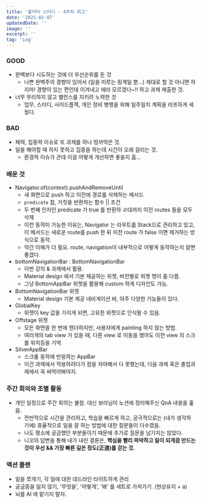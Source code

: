 ```yaml
---
title: '플러터 스터디 - 4주차 회고'
date: '2025-02-07'
updatedDate: ''
image: ''
excerpt: ''
tag: 'Log'
---
```


### **GOOD**

- 완벽보다 시도하는 것에 더 우선순위를 둔 것
  - 나쁜 완벽주의 경향이 있어서 (일을 미루는 핑계일 뿐...) 제대로 할 것 아니면 하지마! 경향이 있는 편인데 이겨내고 에라 모르겠다~!! 하고 과제 제출한 것.
- 너무 무리하지 않고 밸런스를 지키려 노력한 것
  - 업무, 스터디, 사이드플젝, 개인 정비 병행을 위해 일주일치 계획을 러프하게 세웠다.

### **BAD**

- 체력, 집중력 이슈로 또 과제를 하나 띵까먹은 것.
- 일을 해야할 때 하지 못하고 집중을 하는데 시간이 오래 걸리는 것.
  - 환경적 이슈가 큰데 이걸 어떻게 개선하면 좋을지 흠...

### **배운 것**

- Navigator.of(context).pushAndRemoveUntil
  - 새 화면으로 push 하고 이전에 경로를 삭제하는 메서드
  - `predicate` 참, 거짓을 반환하는 함수 || 조건
  - 두 번째 인자인 predicate 가 true 를 반환하 ㄹ대까지 이전 routes 들을 모두 삭제
  - 이런 동작이 가능한 이유는, Navigator 는 라우트를 Stack으로 관리하고 있고, 이 메서드는 새로운 route를 push 한 뒤 이전 route 가 false 이면 제거하는 방식으로 동작.
  - 약간 이해가 더 필요. route, navigation이 내부적으로 어떻게 동작하는지 알면 좋겠다.
- bottomNavigationBar : BottomNavigationBar
  - 이번 강의 & 과제에서 활용.
  - Material design 에서 기본 제공하는 위젯, 버전별로 위젯 명이 좀 다름.
  - 그냥 BottomAppBar 위젯을 활용해 custom 하게 디자인도 가능.
- BottomNavigationBar 위젯
  - Material design 기본 제공 네비게이션 바, 아주 다양한 기능들이 있다.
- GlobalKey
  - 위젯이 key 값을 가지게 되면, 고유한 위젯으로 인식될 수 있음.
- Offstage 위젯
  - 모든 화면을 한 번에 렌더하지만, 사용자에게 painting 하지 않는 방법.
  - 여러개의 tab view 가 있을 때, 다른 view 로 이동을 했어도 이전 view 의 스크롤 위치등을 기억
- SilverAppBar
  - 스크롤 동작에 반응하는 AppBar
  - 이건 과제에서 적용하려다가 잠을 자야해서 다 못했는데, 다음 과제 혹은 졸업과제에서 꼭 써먹어봐야지.

### **주간 회의와 조별 활동**

- 개인 일정으로 주간 회의는 불참. 대신 보라님이 노션에 정리해주신 QnA 내용을 훑음.
  - 전반적으로 시간을 관리하고, 학습을 빠르게 하고, 궁극적으로는 (내가 생각하기에) 효율적으로 일을 잘 하는 방법에 대한 질문들이 다수였음.
  - 나도 평소에 궁금했던 부분들이기 때문에 추가로 질문을 남기지는 않았다.
  - 니꼬의 답변을 통해 내가 내린 결론은, **핵심을 빨리 파악하고 일이 되게끔 만드는 것이 우선 && 가장 빠른 길은 정도(正道)를 걷는 것.**

### **액션 플랜**

- 일을 쪼개기, 각 일에 대한 데드라인 타이트하게 관리
- 궁금증을 잃지 않기, '무엇을', '어떻게', '왜' 를 세트로 가져가기. (현상유지 + a)
- 뇌를 AI 에 맡기지 말자.
